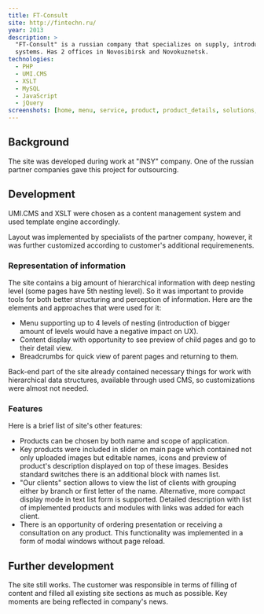 ```yaml
---
title: FT-Consult
site: http://fintechn.ru/
year: 2013
description: >
  "FT-Consult" is a russian company that specializes on supply, introduction and maintenance of information management 
  systems. Has 2 offices in Novosibirsk and Novokuznetsk.
technologies:
  - PHP
  - UMI.CMS
  - XSLT
  - MySQL
  - JavaScript
  - jQuery
screenshots: [home, menu, service, product, product_details, solutions, clients, contacts, presentation_request]
---
```


## Background

The site was developed during work at "INSY" company. One of the russian partner companies gave this project for
outsourcing.

## Development

UMI.CMS and XSLT were chosen as a content management system and used template engine accordingly.

Layout was implemented by specialists of the partner company, however, it was further customized according to customer's 
additional requiremenents.

### Representation of information

The site contains a big amount of hierarchical information with deep nesting level (some pages have 5th nesting level).
So it was important to provide tools for both better structuring and perception of information. Here are the elements 
and approaches that were used for it:

- Menu supporting up to 4 levels of nesting (introduction of bigger amount of levels would have a negative impact on 
UX).
- Content display with opportunity to see preview of child pages and go to their detail view.
- Breadcrumbs for quick view of parent pages and returning to them.

Back-end part of the site already contained necessary things for work with hierarchical data structures, available
through used CMS, so customizations were almost not needed.

### Features

Here is a brief list of site's other features:

- Products can be chosen by both name and scope of application.
- Key products were included in slider on main page which contained not only uploaded images but editable names, icons
and preview of product's description displayed on top of these images. Besides standard switches there is an additional 
block with names list.
- "Our clients" section allows to view the list of clients with grouping either by branch or first letter of the name. 
Alternative, more compact display mode in text list form is supported. Detailed description with list of implemented 
products and modules with links was added for each client.
- There is an opportunity of ordering presentation or receiving a consultation on any product. This functionality was 
implemented in a form of modal windows without page reload.

## Further development

The site still works. The customer was responsible in terms of filling of content and filled all existing site sections 
as much as possible. Key moments are being reflected in company's news.
